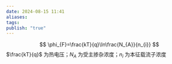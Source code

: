 ```yaml
---
date: 2024-08-15 11:41
aliases: 
tags: 
publish: "true"
---
```

$$
\phi_{F}=\frac{kT}{q}\ln\frac{N_{A}}{n_{i}}
$$
$\frac{kT}{q}$ 为热电压；$N_{A}$ 为受主掺杂浓度；$n_{i}$ 为本征载流子浓度